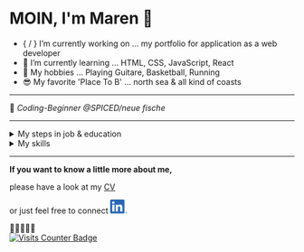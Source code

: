 # MOIN, I'm Maren 👋

- { / } I’m currently working on ... my portfolio for application as a web developer
- 🌱 I’m currently learning ... HTML, CSS, JavaScript, React
- :star_struck:
 My hobbies ... Playing Guitare, Basketball, Running
- :sunglasses:  My favorite 'Place To B' ... north sea  & all kind of coasts




---


:robot: _Coding-Beginner @SPICED/neue fische_


---
<details>
<summary>My steps in job & education</summary>

| 🌍 | :office: :woman_technologist: :office: |
|:-----:|:-----------|
|     Hamburg| Employee as photo editor _@ [Thomas & Thomas](https://www.thomasundthomas.com/)_ |
|     Hamburg| Trainee & employee as photo editor _@ New Eyes GmbH_   |
|     Elmshorn| Trainee as photographer _@ Studio Berthold_   |
|     Neumünster| High school diploma economics _@ Theodor-Litt-Schule_     |
</details>

<details>
<summary>My skills</summary>

| :gear: Tech Stack  | :hammer_and_wrench: Tools | 🗣️ Languages |
| ------------- | ------------- | ------------- |
| Adobe Photoshop, Adobe Lightroom, MS Office | picturemaxx-backstage, fotostation, cleverreach, jimdo  | german, english |

</details>


---
**If you want to know a little more about me,**

please have a look at my [CV](https://me-cv.de/)

or just feel free to connect   [![LinkedIn](LI-In-Bug_klein.png)](https://www.linkedin.com/in/maren-ehlers-a262a4122)


👀👀👀👀👀 <br>
<a href="https://visits.dashroshan.com"><img src="https://visits.dashroshan.com/Zey3fvFIDeK6TrWRTPMf?label=VISITS&shadow=1&shadowOpacity=30&swap=1&labelBGColor=a0a0a0&countBGColor=2867B2&labelTextColor=FFFFFF&countTextColor=FFFFFF" alt="Visits Counter Badge" height=35px/></a>

<!--
**MarenOelixtown/MarenOelixtown** is a ✨ _special_ ✨ repository because its `README.md` (this file) appears on your GitHub profile.

Here are some ideas to get you started:
- 🔭 I’m currently working on ...
- 🌱 I’m currently learning ...
- 👯 I’m looking to collaborate on ...
- 🤔 I’m looking for help with ...
- 💬 Ask me about ...
- 📫 How to reach me: ...
- 😄 Pronouns: ...
- ⚡ Fun fact: ...

-->
